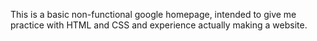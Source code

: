 This is a basic non-functional google homepage, intended to give me practice with HTML and CSS and experience actually making a website.
